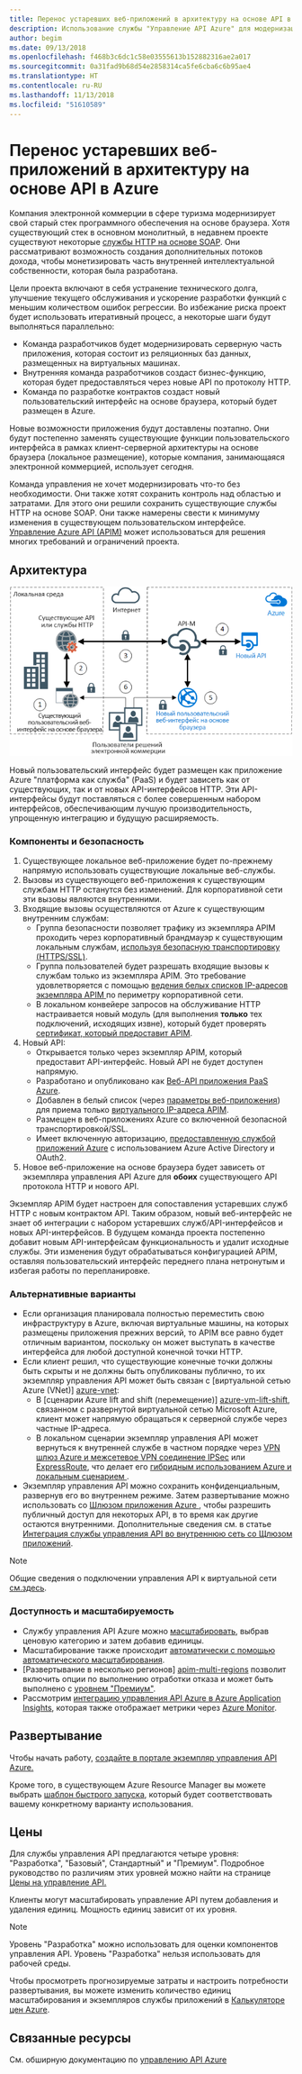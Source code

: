 ```yaml
---
title: Перенос устаревших веб-приложений в архитектуру на основе API в Azure
description: Использование службы "Управление API Azure" для модернизации устаревшего веб-приложения.
author: begim
ms.date: 09/13/2018
ms.openlocfilehash: f468b3c6dc1c58e03555613b152882316ae2a017
ms.sourcegitcommit: 0a31fad9b68d54e2858314ca5fe6cba6c6b95ae4
ms.translationtype: HT
ms.contentlocale: ru-RU
ms.lasthandoff: 11/13/2018
ms.locfileid: "51610589"
---
```

# <a name="migrating-a-legacy-web-application-to-an-api-based-architecture-on-azure"></a>Перенос устаревших веб-приложений в архитектуру на основе API в Azure

Компания электронной коммерции в сфере туризма модернизирует свой старый стек программного обеспечения на основе браузера. Хотя существующий стек в основном монолитный, в недавнем проекте существуют некоторые [службы HTTP на основе SOAP][soap]. Они рассматривают возможность создания дополнительных потоков дохода, чтобы монетизировать часть внутренней интеллектуальной собственности, которая была разработана.

Цели проекта включают в себя устранение технического долга, улучшение текущего обслуживания и ускорение разработки функций с меньшим количеством ошибок регрессии. Во избежание риска проект будет использовать итеративный процесс, а некоторые шаги будут выполняться параллельно:

* Команда разработчиков будет модернизировать серверную часть приложения, которая состоит из реляционных баз данных, размещенных на виртуальных машинах.
* Внутренняя команда разработчиков создаст бизнес-функцию, которая будет предоставляться через новые API по протоколу HTTP.
* Команда по разработке контрактов создаст новый пользовательский интерфейс на основе браузера, который будет размещен в Azure.

Новые возможности приложения будут доставлены поэтапно. Они будут постепенно заменять существующие функции пользовательского интерфейса в рамках клиент-серверной архитектуры на основе браузера (локальное размещение), которые компания, занимающаяся электронной коммерцией, использует сегодня.

Команда управления не хочет модернизировать что-то без необходимости. Они также хотят сохранить контроль над областью и затратами. Для этого они решили сохранить существующие службы HTTP на основе SOAP. Они также намерены свести к минимуму изменения в существующем пользовательском интерфейсе. [Управление Azure API (APIM)][apim] может использоваться для решения многих требований и ограничений проекта.

## <a name="architecture"></a>Архитектура

![Схема архитектуры][architecture]

Новый пользовательский интерфейс будет размещен как приложение Azure "платформа как служба" (PaaS) и будет зависеть как от существующих, так и от новых API-интерфейсов HTTP. Эти API-интерфейсы будут поставляться с более совершенным набором интерфейсов, обеспечивающим лучшую производительность, упрощенную интеграцию и будущую расширяемость.

### <a name="components-and-security"></a>Компоненты и безопасность

1. Существующее локальное веб-приложение будет по-прежнему напрямую использовать существующие локальные веб-службы.
2. Вызовы из существующего веб-приложения к существующим службам HTTP останутся без изменений. Для корпоративной сети эти вызовы являются внутренними.
3. Входящие вызовы осуществляются от Azure к существующим внутренним службам:
    * Группа безопасности позволяет трафику из экземпляра APIM проходить через корпоративный брандмауэр к существующим локальным службам, [используя безопасную транспортировку (HTTPS/SSL)][apim-ssl].
    * Группа пользователей будет разрешать входящие вызовы к службам только из экземпляра APIM. Это требование удовлетворяется с помощью [ведения белых списков IP-адресов экземпляра APIM ][apim-whitelist-ip] по периметру корпоративной сети.
    * В локальном конвейере запросов на обслуживание HTTP настраивается новый модуль (для выполнения **только** тех подключений, исходящих извне), который будет проверять [сертификат, который предоставит APIM][apim-mutualcert-auth].
1. Новый API:
    * Открывается только через экземпляр APIM, который предоставит API-интерфейс. Новый API не будет доступен напрямую.
    * Разработано и опубликовано как [Веб-API приложения PaaS Azure][azure-api-apps].
    * Добавлен в белый список (через [параметры веб-приложения][azure-appservice-ip-restrict]) для приема только [виртуального IP-адреса APIM][apim-faq-vip].
    * Размещен в веб-приложениях Azure со включенной безопасной транспортировкой/SSL.
    * Имеет включенную авторизацию, [предоставленную службой приложений Azure][azure-appservice-auth] с использованием Azure Active Directory и OAuth2.
2. Новое веб-приложение на основе браузера будет зависеть от экземпляра управления API Azure для **обоих** существующего API протокола HTTP и нового API.

Экземпляр APIM будет настроен для сопоставления устаревших служб HTTP с новым контрактом API. Таким образом, новый веб-интерфейс не знает об интеграции с набором устаревших служб/API-интерфейсов и новых API-интерфейсов. В будущем команда проекта постепенно добавит новым API-интерфейсам функциональность и удалит исходные службы. Эти изменения будут обрабатываться конфигурацией APIM, оставляя пользовательский интерфейс переднего плана нетронутым и избегая работы по перепланировке.

### <a name="alternatives"></a>Альтернативные варианты

* Если организация планировала полностью переместить свою инфраструктуру в Azure, включая виртуальные машины, на которых размещены приложения прежних версий, то APIM все равно будет отличным вариантом, поскольку он может выступать в качестве интерфейса для любой доступной конечной точки HTTP.
* Если клиент решил, что существующие конечные точки должны быть скрыты и не должны быть опубликованы публично, то их экземпляр управления API может быть связан с [виртуальной сетью Azure (VNet)] [ azure-vnet]:
  * В [сценарии Azure lift and shift (перемещение)] [ azure-vm-lift-shift], связанном с развернутой виртуальной сетью Microsoft Azure, клиент может напрямую обращаться к серверной службе через частные IP-адреса.
  * В локальном сценарии экземпляр управления API может вернуться к внутренней службе в частном порядке через [VPN шлюз Azure и межсетевое VPN соединение IPSec][azure-vpn] или [ExpressRoute][azure-er], что делает его [гибридным использованием Azure и локальным сценарием ][azure-hybrid].
* Экземпляр управления API можно сохранить конфиденциальным, развернув его во внутреннем режиме. Затем развертывание можно использовать со [Шлюзом приложения Azure ][azure-appgw], чтобы разрешить публичный доступ для некоторых API, в то время как другие остаются внутренними. Дополнительные сведения см. в статье [Интеграция службы управления API во внутреннюю сеть со Щлюзом приложений][apim-vnet-internal].

> [!NOTE]
> Общие сведения о подключении управления API к виртуальной сети [см.здесь][apim-vnet].

### <a name="availability-and-scalability"></a>Доступность и масштабируемость

* Службу управления API Azure можно [масштабировать][apim-scaleout], выбрав ценовую категорию и затем добавив единицы.
* Масштабирование также происходит [автоматически с помощью автоматического масштабирования][apim-autoscale].
* [Развертывание в несколько регионов] [apim-multi-regions] позволит включить опции по выполнению отработки отказа и может быть выполнено с [уровнем "Премиум"][apim-pricing].
* Рассмотрим [интеграцию управления API Azure в Azure Application Insights][azure-apim-ai], которая также отображает метрики через [Azure Monitor][azure-mon].

## <a name="deployment"></a>Развертывание

Чтобы начать работу, [создайте в портале экземпляр управления API Azure.][apim-create]

Кроме того, в существующем Azure Resource Manager вы можете выбрать [шаблон быстрого запуска][azure-quickstart-templates-apim], который будет соответствовать вашему конкретному варианту использования.

## <a name="pricing"></a>Цены

Для службы управления API предлагаются четыре уровня: "Разработка", "Базовый", Стандартный" и "Премиум". Подробное руководство по различиям этих уровней можно найти на странице [Цены на управление API.][apim-pricing]

Клиенты могут масштабировать управление API путем добавления и удаления единиц. Мощность единиц зависит от их уровня.

> [!NOTE]
> Уровень "Разработка" можно использовать для оценки компонентов управления API. Уровень "Разработка" нельзя использовать для рабочей среды.

Чтобы просмотреть прогнозируемые затраты и настроить потребности развертывания, вы можете изменить количество единиц масштабирования и экземпляров службы приложений в [Калькуляторе цен Azure][pricing-calculator].

## <a name="related-resources"></a>Связанные ресурсы

См. обширную документацию по [управлению API Azure][apim]


<!-- links -->
[architecture]: ./media/architecture-apim-api-scenario.png
[apim-create]: /azure/api-management/get-started-create-service-instance
[apim-git]: /azure/api-management/api-management-configuration-repository-git
[apim-multi-regions]: /azure/api-management/api-management-howto-deploy-multi-region
[apim-autoscale]: /azure/api-management/api-management-howto-autoscale
[apim-scaleout]: /azure/api-management/upgrade-and-scale
[azure-apim-ai]: /azure/api-management/api-management-howto-app-insights
[azure-ai]: /azure/application-insights/
[azure-mon]: /azure/monitoring-and-diagnostics/monitoring-overview
[azure-appgw]: /azure/application-gateway/application-gateway-introduction
[apim-vnet-internal]: /azure/api-management/api-management-howto-integrate-internal-vnet-appgateway
[apim-vnet]: /azure/api-management/api-management-using-with-vnet
[azure-hybrid]: /azure/architecture/reference-architectures/hybrid-networking/
[azure-er]: /azure/expressroute/expressroute-introduction
[azure-vpn]: /azure/vpn-gateway/vpn-gateway-howto-site-to-site-resource-manager-portal
[azure-vnet]: /azure/virtual-network/virtual-networks-overview
[azure-appservice-auth]: /azure/app-service/app-service-authentication-overview#identity-providers
[apim-faq-vip]: /azure/api-management/api-management-faq#is-the-api-management-gateway-ip-address-constant-can-i-use-it-in-firewall-rules
[azure-appservice-ip-restrict]: /azure/app-service/app-service-ip-restrictions
[azure-api-apps]: /azure/app-service/
[apim-ssl]: /azure/api-management/api-management-howto-manage-protocols-ciphers
[apim-mutualcert-auth]: /azure/api-management/api-management-howto-mutual-certificates
[apim-whitelist-ip]: /azure/api-management/api-management-faq#is-the-api-management-gateway-ip-address-constant-can-i-use-it-in-firewall-rules
[anti-corruption-layer-pattern]: /azure/architecture/patterns/anti-corruption-layer
[apim]: /azure/api-management/api-management-key-concepts
[apim-api-design-guidance]: /azure/architecture/best-practices/api-design
[visualstudio-youtube-solid-design]: https://youtu.be/agkWYPUcLpg
[azure-vm-lift-shift]: https://azure.microsoft.com/resources/azure-virtual-datacenter-lift-and-shift-guide/
[standard-pricing-calc]: https://azure.com/e/
[premium-pricing-calc]: https://azure.com/e/
[apim-pricing]: https://azure.microsoft.com/pricing/details/api-management/
[azure-quickstart-templates-apim]: https://azure.microsoft.com/resources/templates/?term=API+Management&pageNumber=1
[soap]: https://en.wikipedia.org/wiki/SOAP
[pricing-calculator]: https://azure.com/e/0e916a861fac464db61342d378cc0bd6
